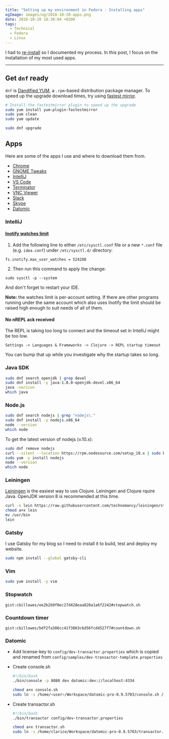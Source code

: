 ```yaml
---
title: "Setting up my environment in Fedora - Installing apps"
ogImage: images/og/2018-10-20-apps.png
date: 2018-10-20 18:30:04 +0200
tags:
  - Technical
  - Fedora
  - Linux
---
```


I had to [re-install](/blog/setting-up-my-environment-in-fedora) so I documented my process.
In this post, I focus on the installation of my most used apps.

---

## Get `dnf` ready

`dnf` is [Dandified YUM](<https://en.wikipedia.org/wiki/DNF_(software)>), a `.rpm`-based distribution package manager.
To speed up the upgrade download times, try using
[fastest mirror](https://ask.fedoraproject.org/en/question/7960/how-to-choose-a-specific-mirror-source/?answer=16346#post-id-16346).

```bash
# Install the fastestmirror plugin to speed up the upgrade
sudo yum install yum-plugin-fastestmirror
sudo yum clean
sudo yum update

sudo dnf upgrade
```

## Apps

Here are some of the apps I use and where to download them from.

- [Chrome](https://www.google.com/chrome/)
- [GNOME Tweaks](https://connectwww.com/how-to-install-gnome-tweak-tool-or-tweaks-on-ubuntu/60665/)
- [IntelliJ](https://www.jetbrains.com/idea/download/)
- [VS Code](https://code.visualstudio.com/download)
- [Terminator](https://gnometerminator.blogspot.com/p/introduction.html)
- [VNC Viewer](https://www.realvnc.com/en/connect/download/viewer/linux/)
- [Slack](https://slack.com/downloads/linux)
- [Skype](https://www.skype.com/en/get-skype/)
- [Datomic](https://my.datomic.com/downloads/free)

### IntelliJ

#### [Inotify watches limit](https://confluence.jetbrains.com/display/IDEADEV/Inotify+Watches+Limit)

1. Add the following line to either `/etc/sysctl.conf` file or a new `*.conf` file (e.g. `idea.conf`) under `/etc/sysctl.d/` directory:

`fs.inotify.max_user_watches = 524288`

2. Then run this command to apply the change:

`sudo sysctl -p --system`

And don't forget to restart your IDE.

**Note:** the watches limit is per-account setting. If there are other programs running under the same account which also uses Inotify the limit should be raised high enough to suit needs of all of them.

#### No nREPL ack received

The REPL is taking too long to connect and the timeout set in IntelliJ might be too low.

`Settings -> Languages & Frameworks -> Clojure -> REPL startup timeout`

You can bump that up while you investigate why the startup takes so long.

### Java SDK

```bash
sudo dnf search openjdk | grep devel
sudo dnf install -y java-1.8.0-openjdk-devel.x86_64
java -version
which java
```

### Node.js

```bash
sudo dnf search nodejs | grep "nodejs\."
sudo dnf install -y nodejs.x86_64
node --version
which node
```

To get the latest version of nodejs (v.10.x):

```bash
sudo dnf remove nodejs
curl --silent --location https://rpm.nodesource.com/setup_10.x | sudo bash -
sudo yum -y install nodejs
node --version
which node
```

### Leiningen

[Leiningen](https://leiningen.org/) is the easiest way to use Clojure.
Leiningen and Clojure rquire Java. OpenJDK version 8 is recommended at this time.

```bash
curl -o lein https://raw.githubusercontent.com/technomancy/leiningen/stable/bin/lein
chmod a+x lein
mv /usr/bin
lein
```

### Gatsby

I use Gatsby for my blog so I need to install it to build, test and deploy my website.

```bash
sudo npm install --global gatsby-cli
```

### Vim

```bash
sudo yum install -y vim
```

### Stopwatch

`gist:cbillowes/ee2b2b9f0ec27d428eaa820a1a6f2242#stopwatch.sh`

### Countdown timer

`gist:cbillowes/bdf2fa386cc41f3863c6d56fcd4527f7#countdown.sh`

### Datomic

- Add license-key to `config/dev-transactor.properties` which is copied and renamed from `config/samples/dev-transactor-template.properties`
- Create console.sh

  ```bash
  #!/bin/bash
  ./bin/console -p 8080 dev datomic:dev://localhost:4334
  ```

  ```bash
  chmod a+x console.sh
  sudo ln -s /home/<user>/Workspace/datomic-pro-0.9.5703/console.sh /usr/bin/datomic-console
  ```

- Create transactor.sh

  ```bash
  #!/bin/bash
  ./bin/transactor config/dev-transactor.properties
  ```

  ```bash
  chmod a+x transactor.sh
  sudo ln -s /home/clarice/Workspace/datomic-pro-0.9.5703/transactor.sh /usr/bin/datomic-transactor
  ```
